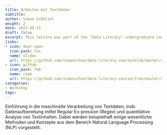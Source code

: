 ```yaml
---
title: Arbeiten mit Textdaten
subtitle: 
author: Simon Schölzel
weight: 2
date: 2023-05-11
draft: false
excerpt: This lecture was part of the "Data Literacy" undergraduate course held at University of Münster, School of Business and Economics (summer term 2023). 🎓
links:
- icon: door-open
  icon_pack: fas
  name: Slides
  url: https://github.com/simonschoe/data-literacy-course/blob/master/arbeiten-mit-textdaten/slides.pdf
- icon: github
  icon_pack: fab
  name: code
  url: https://github.com/simonschoe/data-literacy-course/tree/master/arbeiten-mit-textdaten
categories:
- Workshop
tags:
---
```


Einführung in die maschinelle Verarbeitung von Textdaten, insb. Datenaufbereitung mittel Regular Ex-pression (Regex) und quantitative Analyse von Textinhalten. Dabei werden beispielhaft einige wesentliche Methoden und Konzepte aus dem Bereich Natural Language Processing (NLP) vorgestellt.
